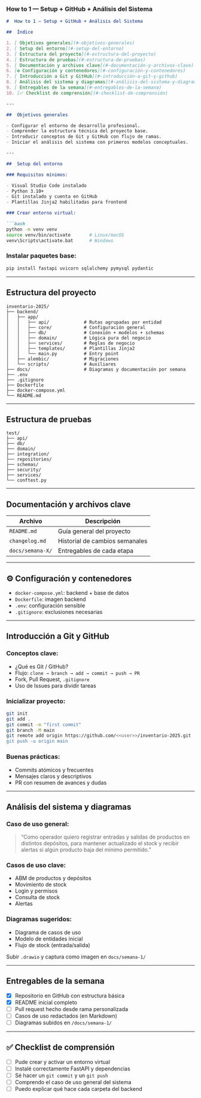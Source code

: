 ###  How to 1 — Setup + GitHub + Análisis del Sistema

````markdown
#  How to 1 — Setup + GitHub + Análisis del Sistema

##  Índice

1. [ Objetivos generales](#-objetivos-generales)
2. [ Setup del entorno](#-setup-del-entorno)
3. [ Estructura del proyecto](#-estructura-del-proyecto)
4. [ Estructura de pruebas](#-estructura-de-pruebas)
5. [ Documentación y archivos clave](#-documentación-y-archivos-clave)
6. [⚙️ Configuración y contenedores](#️-configuración-y-contenedores)
7. [ Introducción a Git y GitHub](#-introducción-a-git-y-github)
8. [ Análisis del sistema y diagramas](#-análisis-del-sistema-y-diagramas)
9. [ Entregables de la semana](#-entregables-de-la-semana)
10. [✅ Checklist de comprensión](#-checklist-de-comprensión)

---

##  Objetivos generales

- Configurar el entorno de desarrollo profesional.
- Comprender la estructura técnica del proyecto base.
- Introducir conceptos de Git y GitHub con flujo de ramas.
- Iniciar el análisis del sistema con primeros modelos conceptuales.

---

##  Setup del entorno

### Requisitos mínimos:

- Visual Studio Code instalado
- Python 3.10+
- Git instalado y cuenta en GitHub
- Plantillas Jinja2 habilitadas para frontend

### Crear entorno virtual:

```bash
python -m venv venv
source venv/bin/activate       # Linux/macOS
venv\Scripts\activate.bat      # Windows
````

### Instalar paquetes base:

```bash
pip install fastapi uvicorn sqlalchemy pymysql pydantic
```

---

##  Estructura del proyecto

```
inventario-2025/
├── backend/
│   ├── app/
│   │   ├── api/             # Rutas agrupadas por entidad
│   │   ├── core/            # Configuración general
│   │   ├── db/              # Conexión + modelos + schemas
│   │   ├── domain/          # Lógica pura del negocio
│   │   ├── services/        # Reglas de negocio
│   │   ├── templates/       # Plantillas Jinja2
│   │   └── main.py          # Entry point
│   ├── alembic/             # Migraciones
│   └── scripts/             # Auxiliares
├── docs/                    # Diagramas y documentación por semana
├── .env
├── .gitignore
├── Dockerfile
├── docker-compose.yml
└── README.md
```

---

##  Estructura de pruebas

```
test/
├── api/
├── db/
├── domain/
├── integration/
├── repositories/
├── schemas/
├── security/
├── services/
└── conftest.py
```

---

##  Documentación y archivos clave

| Archivo          | Descripción                    |
| ---------------- | ------------------------------ |
| `README.md`      | Guía general del proyecto      |
| `changelog.md`   | Historial de cambios semanales |
| `docs/semana-X/` | Entregables de cada etapa      |

---

## ⚙️ Configuración y contenedores

* `docker-compose.yml`: backend + base de datos
* `Dockerfile`: imagen backend
* `.env`: configuración sensible
* `.gitignore`: exclusiones necesarias

---

##  Introducción a Git y GitHub

### Conceptos clave:

* ¿Qué es Git / GitHub?
* Flujo: `clone → branch → add → commit → push → PR`
* Fork, Pull Request, `.gitignore`
* Uso de Issues para dividir tareas

### Inicializar proyecto:

```bash
git init
git add .
git commit -m "first commit"
git branch -M main
git remote add origin https://github.com/<<user>>/inventario-2025.git
git push -u origin main
```

### Buenas prácticas:

* Commits atómicos y frecuentes
* Mensajes claros y descriptivos
* PR con resumen de avances y dudas

---

##  Análisis del sistema y diagramas

### Caso de uso general:

> “Como operador quiero registrar entradas y salidas de productos en distintos depósitos, para mantener actualizado el stock y recibir alertas si algún producto baja del mínimo permitido.”

### Casos de uso clave:

* ABM de productos y depósitos
* Movimiento de stock
* Login y permisos
* Consulta de stock
* Alertas

### Diagramas sugeridos:

* Diagrama de casos de uso
* Modelo de entidades inicial
* Flujo de stock (entrada/salida)

 Subir `.drawio` y captura como imagen en `docs/semana-1/`

---

##  Entregables de la semana

* [X] Repositorio en GitHub con estructura básica
* [X] README inicial completo
* [ ] Pull request hecho desde rama personalizada
* [ ] Casos de uso redactados (en Markdown)
* [ ] Diagramas subidos en `/docs/semana-1/`

---

## ✅ Checklist de comprensión

* [ ] Pude crear y activar un entorno virtual
* [ ] Instalé correctamente FastAPI y dependencias
* [ ] Sé hacer un `git commit` y un `git push`
* [ ] Comprendo el caso de uso general del sistema
* [ ] Puedo explicar qué hace cada carpeta del backend
